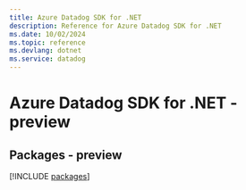 ```yaml
---
title: Azure Datadog SDK for .NET
description: Reference for Azure Datadog SDK for .NET
ms.date: 10/02/2024
ms.topic: reference
ms.devlang: dotnet
ms.service: datadog
---
```

# Azure Datadog SDK for .NET - preview
## Packages - preview
[!INCLUDE [packages](datadog-index.md)]
